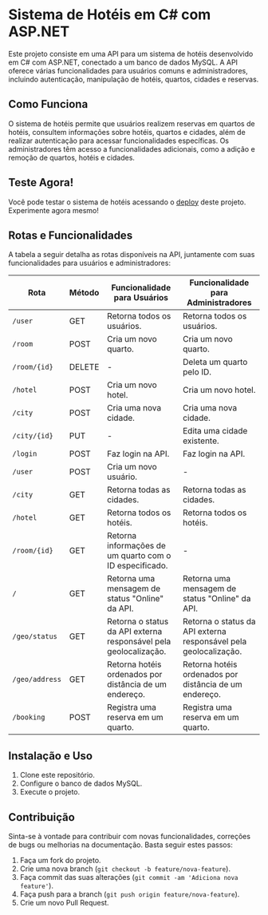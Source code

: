 # Sistema de Hotéis em C# com ASP.NET

Este projeto consiste em uma API para um sistema de hotéis desenvolvido em C# com ASP.NET, conectado a um banco de dados MySQL. A API oferece várias funcionalidades para usuários comuns e administradores, incluindo autenticação, manipulação de hotéis, quartos, cidades e reservas.

## Como Funciona

O sistema de hotéis permite que usuários realizem reservas em quartos de hotéis, consultem informações sobre hotéis, quartos e cidades, além de realizar autenticação para acessar funcionalidades específicas. Os administradores têm acesso a funcionalidades adicionais, como a adição e remoção de quartos, hotéis e cidades.

## Teste Agora!

Você pode testar o sistema de hotéis acessando o [deploy](https://hrs.up.railway.app/) deste projeto. Experimente agora mesmo!

## Rotas e Funcionalidades

A tabela a seguir detalha as rotas disponíveis na API, juntamente com suas funcionalidades para usuários e administradores:

| Rota          | Método | Funcionalidade para Usuários | Funcionalidade para Administradores |
|---------------|--------|-------------------------------|-------------------------------------|
| `/user`       | GET    | Retorna todos os usuários.    | Retorna todos os usuários.         |
| `/room`       | POST   | Cria um novo quarto.         | Cria um novo quarto.               |
| `/room/{id}`  | DELETE | -                             | Deleta um quarto pelo ID.          |
| `/hotel`      | POST   | Cria um novo hotel.          | Cria um novo hotel.                |
| `/city`       | POST   | Cria uma nova cidade.        | Cria uma nova cidade.              |
| `/city/{id}`  | PUT    | -                             | Edita uma cidade existente.        |
| `/login`      | POST   | Faz login na API.            | Faz login na API.                  |
| `/user`       | POST   | Cria um novo usuário.        | -                                   |
| `/city`       | GET    | Retorna todas as cidades.    | Retorna todas as cidades.          |
| `/hotel`      | GET    | Retorna todos os hotéis.     | Retorna todos os hotéis.           |
| `/room/{id}`  | GET    | Retorna informações de um quarto com o ID especificado. | - |
| `/`           | GET    | Retorna uma mensagem de status "Online" da API. | Retorna uma mensagem de status "Online" da API. |
| `/geo/status` | GET    | Retorna o status da API externa responsável pela geolocalização. | Retorna o status da API externa responsável pela geolocalização. |
| `/geo/address`| GET    | Retorna hotéis ordenados por distância de um endereço. | Retorna hotéis ordenados por distância de um endereço. |
| `/booking`    | POST   | Registra uma reserva em um quarto. | Registra uma reserva em um quarto. |

## Instalação e Uso

1. Clone este repositório.
2. Configure o banco de dados MySQL.
3. Execute o projeto.

## Contribuição

Sinta-se à vontade para contribuir com novas funcionalidades, correções de bugs ou melhorias na documentação. Basta seguir estes passos:

1. Faça um fork do projeto.
2. Crie uma nova branch (`git checkout -b feature/nova-feature`).
3. Faça commit das suas alterações (`git commit -am 'Adiciona nova feature'`).
4. Faça push para a branch (`git push origin feature/nova-feature`).
5. Crie um novo Pull Request.
